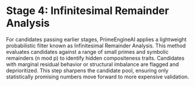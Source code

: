 # Stage 4: Infinitesimal Remainder Analysis

For candidates passing earlier stages, PrimeEngineAI applies a lightweight probabilistic filter known as Infinitesimal Remainder Analysis. This method evaluates candidates against a range of small primes and symbolic remainders (n mod p) to identify hidden compositeness traits. Candidates with marginal residual behavior or structural imbalance are flagged and deprioritized. This step sharpens the candidate pool, ensuring only statistically promising numbers move forward to more expensive validation.

